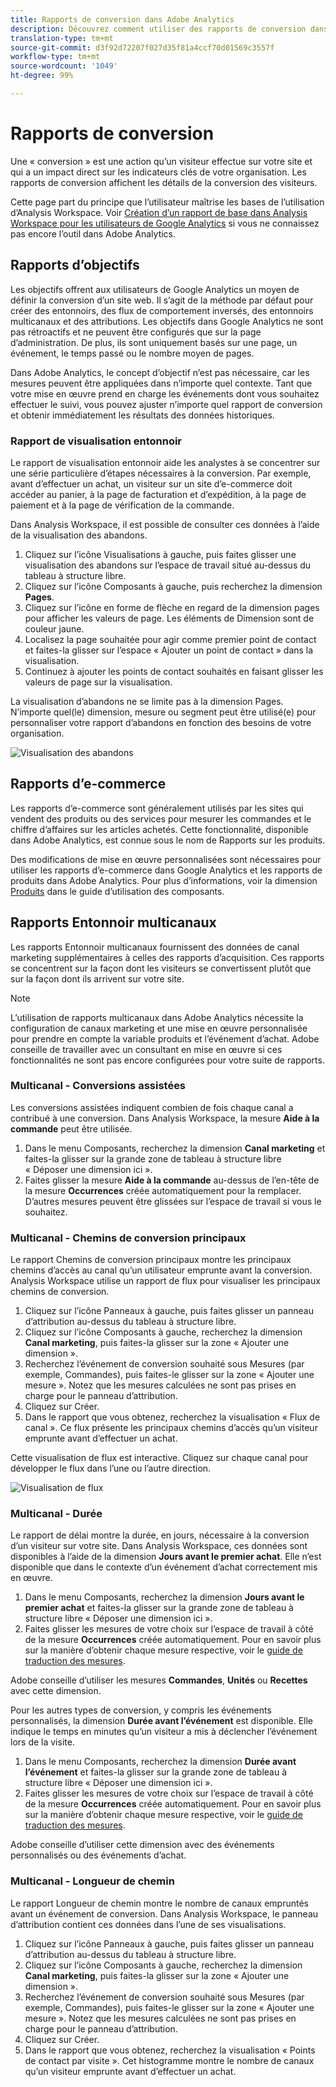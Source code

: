 ```yaml
---
title: Rapports de conversion dans Adobe Analytics
description: Découvrez comment utiliser des rapports de conversion dans Adobe Analytics.
translation-type: tm+mt
source-git-commit: d3f92d72207f027d35f81a4ccf70d01569c3557f
workflow-type: tm+mt
source-wordcount: '1049'
ht-degree: 99%

---
```



# Rapports de conversion

Une « conversion » est une action qu’un visiteur effectue sur votre site et qui a un impact direct sur les indicateurs clés de votre organisation. Les rapports de conversion affichent les détails de la conversion des visiteurs.

Cette page part du principe que l’utilisateur maîtrise les bases de l’utilisation d’Analysis Workspace. Voir [Création d’un rapport de base dans Analysis Workspace pour les utilisateurs de Google Analytics](create-report.md) si vous ne connaissez pas encore l’outil dans Adobe Analytics.

## Rapports d’objectifs

Les objectifs offrent aux utilisateurs de Google Analytics un moyen de définir la conversion d’un site web. Il s’agit de la méthode par défaut pour créer des entonnoirs, des flux de comportement inversés, des entonnoirs multicanaux et des attributions. Les objectifs dans Google Analytics ne sont pas rétroactifs et ne peuvent être configurés que sur la page d’administration. De plus, ils sont uniquement basés sur une page, un événement, le temps passé ou le nombre moyen de pages.

Dans Adobe Analytics, le concept d’objectif n’est pas nécessaire, car les mesures peuvent être appliquées dans n’importe quel contexte. Tant que votre mise en œuvre prend en charge les événements dont vous souhaitez effectuer le suivi, vous pouvez ajuster n’importe quel rapport de conversion et obtenir immédiatement les résultats des données historiques.

### Rapport de visualisation entonnoir

Le rapport de visualisation entonnoir aide les analystes à se concentrer sur une série particulière d’étapes nécessaires à la conversion. Par exemple, avant d’effectuer un achat, un visiteur sur un site d’e-commerce doit accéder au panier, à la page de facturation et d’expédition, à la page de paiement et à la page de vérification de la commande.

Dans Analysis Workspace, il est possible de consulter ces données à l’aide de la visualisation des abandons.

1. Cliquez sur l’icône Visualisations à gauche, puis faites glisser une visualisation des abandons sur l’espace de travail situé au-dessus du tableau à structure libre.
2. Cliquez sur l’icône Composants à gauche, puis recherchez la dimension **Pages**.
3. Cliquez sur l’icône en forme de flèche en regard de la dimension pages pour afficher les valeurs de page. Les éléments de Dimension sont de couleur jaune.
4. Localisez la page souhaitée pour agir comme premier point de contact et faites-la glisser sur l’espace « Ajouter un point de contact » dans la visualisation.
5. Continuez à ajouter les points de contact souhaités en faisant glisser les valeurs de page sur la visualisation.

La visualisation d’abandons ne se limite pas à la dimension Pages. N’importe quel(le) dimension, mesure ou segment peut être utilisé(e) pour personnaliser votre rapport d’abandons en fonction des besoins de votre organisation.

![Visualisation des abandons](/help/technotes/ga-to-aa/assets/fallout.png)

## Rapports d’e-commerce

Les rapports d’e-commerce sont généralement utilisés par les sites qui vendent des produits ou des services pour mesurer les commandes et le chiffre d’affaires sur les articles achetés. Cette fonctionnalité, disponible dans Adobe Analytics, est connue sous le nom de Rapports sur les produits.

Des modifications de mise en œuvre personnalisées sont nécessaires pour utiliser les rapports d’e-commerce dans Google Analytics et les rapports de produits dans Adobe Analytics. Pour plus d’informations, voir la dimension [Produits](/help/components/dimensions/product.md) dans le guide d’utilisation des composants.

## Rapports Entonnoir multicanaux

Les rapports Entonnoir multicanaux fournissent des données de canal marketing supplémentaires à celles des rapports d’acquisition. Ces rapports se concentrent sur la façon dont les visiteurs se convertissent plutôt que sur la façon dont ils arrivent sur votre site.

>[!NOTE]
>
> L’utilisation de rapports multicanaux dans Adobe Analytics nécessite la configuration de canaux marketing et une mise en œuvre personnalisée pour prendre en compte la variable produits et l’événement d’achat. Adobe conseille de travailler avec un consultant en mise en œuvre si ces fonctionnalités ne sont pas encore configurées pour votre suite de rapports.

### Multicanal - Conversions assistées

Les conversions assistées indiquent combien de fois chaque canal a contribué à une conversion. Dans Analysis Workspace, la mesure **Aide à la commande** peut être utilisée.

1. Dans le menu Composants, recherchez la dimension **Canal marketing** et faites-la glisser sur la grande zone de tableau à structure libre « Déposer une dimension ici ».
2. Faites glisser la mesure **Aide à la commande** au-dessus de l’en-tête de la mesure **Occurrences** créée automatiquement pour la remplacer. D’autres mesures peuvent être glissées sur l’espace de travail si vous le souhaitez.

### Multicanal - Chemins de conversion principaux

Le rapport Chemins de conversion principaux montre les principaux chemins d’accès au canal qu’un utilisateur emprunte avant la conversion. Analysis Workspace utilise un rapport de flux pour visualiser les principaux chemins de conversion.

1. Cliquez sur l’icône Panneaux à gauche, puis faites glisser un panneau d’attribution au-dessus du tableau à structure libre.
2. Cliquez sur l’icône Composants à gauche, recherchez la dimension **Canal marketing**, puis faites-la glisser sur la zone « Ajouter une dimension ».
3. Recherchez l’événement de conversion souhaité sous Mesures (par exemple, Commandes), puis faites-le glisser sur la zone « Ajouter une mesure ». Notez que les mesures calculées ne sont pas prises en charge pour le panneau d’attribution.
4. Cliquez sur Créer.
5. Dans le rapport que vous obtenez, recherchez la visualisation « Flux de canal ». Ce flux présente les principaux chemins d’accès qu’un visiteur emprunte avant d’effectuer un achat.

Cette visualisation de flux est interactive. Cliquez sur chaque canal pour développer le flux dans l’une ou l’autre direction.

![Visualisation de flux](/help/technotes/ga-to-aa/assets/flow.png)

### Multicanal - Durée

Le rapport de délai montre la durée, en jours, nécessaire à la conversion d’un visiteur sur votre site. Dans Analysis Workspace, ces données sont disponibles à l’aide de la dimension **Jours avant le premier achat**. Elle n’est disponible que dans le contexte d’un événement d’achat correctement mis en œuvre.

1. Dans le menu Composants, recherchez la dimension **Jours avant le premier achat** et faites-la glisser sur la grande zone de tableau à structure libre « Déposer une dimension ici ».
2. Faites glisser les mesures de votre choix sur l’espace de travail à côté de la mesure **Occurrences** créée automatiquement. Pour en savoir plus sur la manière d’obtenir chaque mesure respective, voir le [guide de traduction des mesures](common-metrics.md).

Adobe conseille d’utiliser les mesures **Commandes**, **Unités** ou **Recettes** avec cette dimension.

Pour les autres types de conversion, y compris les événements personnalisés, la dimension **Durée avant l’événement** est disponible. Elle indique le temps en minutes qu’un visiteur a mis à déclencher l’événement lors de la visite.

1. Dans le menu Composants, recherchez la dimension **Durée avant l’événement** et faites-la glisser sur la grande zone de tableau à structure libre « Déposer une dimension ici ».
2. Faites glisser les mesures de votre choix sur l’espace de travail à côté de la mesure **Occurrences** créée automatiquement. Pour en savoir plus sur la manière d’obtenir chaque mesure respective, voir le [guide de traduction des mesures](common-metrics.md).

Adobe conseille d’utiliser cette dimension avec des événements personnalisés ou des événements d’achat.

### Multicanal - Longueur de chemin

Le rapport Longueur de chemin montre le nombre de canaux empruntés avant un événement de conversion. Dans Analysis Workspace, le panneau d’attribution contient ces données dans l’une de ses visualisations.

1. Cliquez sur l’icône Panneaux à gauche, puis faites glisser un panneau d’attribution au-dessus du tableau à structure libre.
2. Cliquez sur l’icône Composants à gauche, recherchez la dimension **Canal marketing**, puis faites-la glisser sur la zone « Ajouter une dimension ».
3. Recherchez l’événement de conversion souhaité sous Mesures (par exemple, Commandes), puis faites-le glisser sur la zone « Ajouter une mesure ». Notez que les mesures calculées ne sont pas prises en charge pour le panneau d’attribution.
4. Cliquez sur Créer.
5. Dans le rapport que vous obtenez, recherchez la visualisation « Points de contact par visite ». Cet histogramme montre le nombre de canaux qu’un visiteur emprunte avant d’effectuer un achat.
